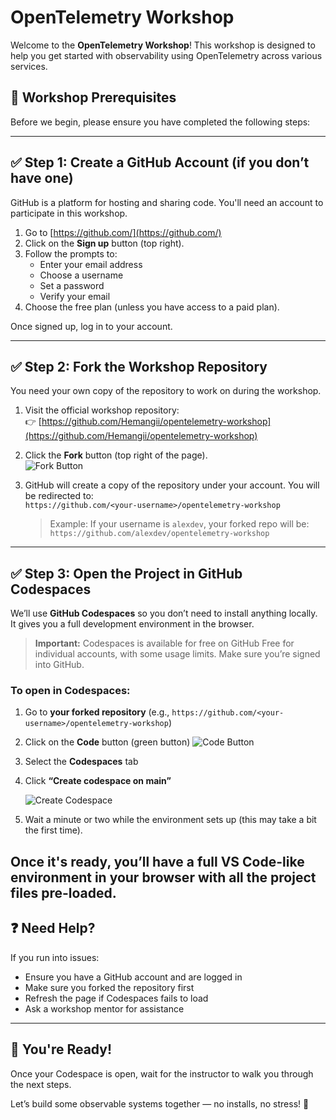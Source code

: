 # OpenTelemetry Workshop

Welcome to the **OpenTelemetry Workshop**! This workshop is designed to help you get started with observability using OpenTelemetry across various services.

## 🚀 Workshop Prerequisites

Before we begin, please ensure you have completed the following steps:

---

## ✅ Step 1: Create a GitHub Account (if you don’t have one)

GitHub is a platform for hosting and sharing code. You'll need an account to participate in this workshop.

1. Go to [https://github.com/](https://github.com/)
2. Click on the **Sign up** button (top right).
3. Follow the prompts to:
   - Enter your email address
   - Choose a username
   - Set a password
   - Verify your email
4. Choose the free plan (unless you have access to a paid plan).

Once signed up, log in to your account.

---

## ✅ Step 2: Fork the Workshop Repository

You need your own copy of the repository to work on during the workshop.

1. Visit the official workshop repository:  
   👉 [https://github.com/Hemangii/opentelemetry-workshop](https://github.com/Hemangii/opentelemetry-workshop)

2. Click the **Fork** button (top right of the page).  
   ![Fork Button](https://docs.github.com/assets/images/help/repository/fork_button.jpg)

3. GitHub will create a copy of the repository under your account. You will be redirected to:  
   `https://github.com/<your-username>/opentelemetry-workshop`

   > Example: If your username is `alexdev`, your forked repo will be:  
   > `https://github.com/alexdev/opentelemetry-workshop`

---

## ✅ Step 3: Open the Project in GitHub Codespaces

We’ll use **GitHub Codespaces** so you don’t need to install anything locally. It gives you a full development environment in the browser.

> **Important:** Codespaces is available for free on GitHub Free for individual accounts, with some usage limits. Make sure you’re signed into GitHub.

### To open in Codespaces:

1. Go to **your forked repository** (e.g., `https://github.com/<your-username>/opentelemetry-workshop`)
2. Click on the **Code** button (green button)
![Code Button](https://user-images.githubusercontent.com/68686262/220020607-5f71f4b3-0340-4f18-9f8e-1d5f2b07db93.jpg)  
3. Select the **Codespaces** tab
4. Click **“Create codespace on main”**

   ![Create Codespace](https://docs.github.com/assets/images/help/codespaces/new-codespace-button.png)

5. Wait a minute or two while the environment sets up (this may take a bit the first time).

Once it's ready, you’ll have a full VS Code-like environment in your browser with all the project files pre-loaded.
---


## ❓ Need Help?

If you run into issues:

- Ensure you have a GitHub account and are logged in
- Make sure you forked the repository first
- Refresh the page if Codespaces fails to load
- Ask a workshop mentor for assistance

---

## 🎯 You're Ready!

Once your Codespace is open, wait for the instructor to walk you through the next steps.

Let’s build some observable systems together — no installs, no stress! 🚀